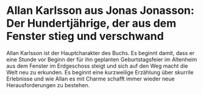 # Allan Karlsson aus Jonas Jonasson: Der Hundertjährige, der aus dem Fenster stieg und verschwand

Allan Karlsson ist der Hauptcharakter des Buchs. Es beginnt damit, dass er eine Stunde vor Beginn der für ihn geplanten Geburtstagsfeier im Altenheim aus dem Fenster im Erdgeschoss steigt und sich auf den Weg macht die Welt neu zu erkunden.
Es beginnt eine kurzweilige Erzählung über skurrile Erlebnisse und wie Allan es mit Charme schafft immer wieder neue Herausforderungen zu bestehen.